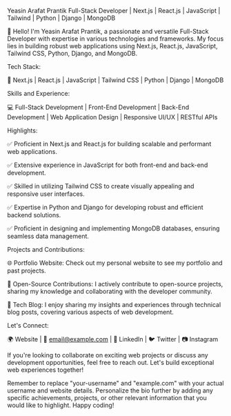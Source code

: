 Yeasin Arafat Prantik
Full-Stack Developer | Next.js | React.js | JavaScript | Tailwind | Python | Django | MongoDB

👋 Hello! I'm Yeasin Arafat Prantik, a passionate and versatile Full-Stack Developer with expertise in various technologies and frameworks. My focus lies in building robust web applications using Next.js, React.js, JavaScript, Tailwind CSS, Python, Django, and MongoDB.

Tech Stack:

🚀 Next.js | React.js | JavaScript | Tailwind CSS | Python | Django | MongoDB

Skills and Experience:

💻 Full-Stack Development | Front-End Development | Back-End Development | Web Application Design | Responsive UI/UX | RESTful APIs

Highlights:

✅ Proficient in Next.js and React.js for building scalable and performant web applications.

✅ Extensive experience in JavaScript for both front-end and back-end development.

✅ Skilled in utilizing Tailwind CSS to create visually appealing and responsive user interfaces.

✅ Expertise in Python and Django for developing robust and efficient backend solutions.

✅ Proficient in designing and implementing MongoDB databases, ensuring seamless data management.

Projects and Contributions:

🌐 Portfolio Website: Check out my personal website to see my portfolio and past projects.

🔭 Open-Source Contributions: I actively contribute to open-source projects, sharing my knowledge and collaborating with the developer community.

📝 Tech Blog: I enjoy sharing my insights and experiences through technical blog posts, covering various aspects of web development.

Let's Connect:

🌍 Website | 📧 email@example.com | 💼 LinkedIn | 🐦 Twitter | 📷 Instagram

If you're looking to collaborate on exciting web projects or discuss any development opportunities, feel free to reach out. Let's build exceptional web experiences together!

Remember to replace "your-username" and "example.com" with your actual username and website details. Personalize the bio further by adding any specific achievements, projects, or other relevant information that you would like to highlight. Happy coding!
